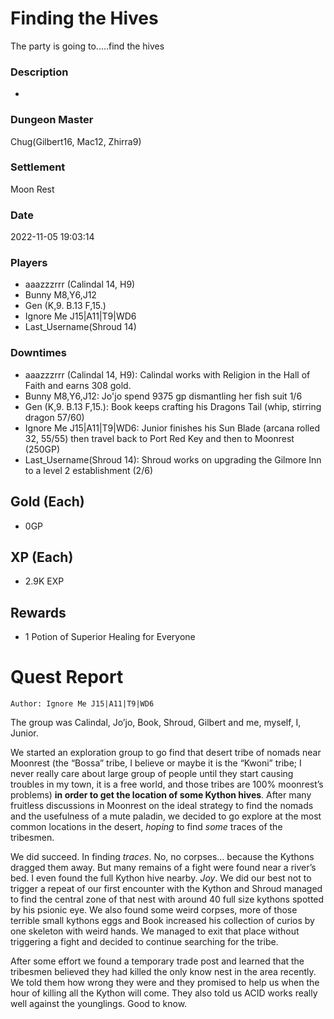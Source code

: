 # Finding the Hives
The party is going to.....find the hives
### Description
-
### Dungeon Master
Chug(Gilbert16, Mac12, Zhirra9)
### Settlement
Moon Rest
### Date
2022-11-05 19:03:14
### Players
* aaazzzrrr (Calindal 14, H9)
* Bunny M8,Y6,J12
* Gen (K,9. B.13 F,15.)
* Ignore Me J15|A11|T9|WD6
* Last_Username(Shroud 14)
### Downtimes
* aaazzzrrr (Calindal 14, H9): Calindal works with Religion in the Hall of Faith and earns 308 gold.
* Bunny M8,Y6,J12: Jo'jo spend 9375 gp dismantling her fish suit 1/6
* Gen (K,9. B.13 F,15.): Book keeps crafting his Dragons Tail (whip, stirring dragon 57/60)
* Ignore Me J15|A11|T9|WD6: Junior finishes his Sun Blade (arcana rolled 32, 55/55) then travel back to Port Red Key and then to Moonrest (250GP)
* Last_Username(Shroud 14): Shroud works on upgrading the Gilmore Inn to a level 2 establishment (2/6)
## Gold (Each)
* 0GP
## XP (Each)
* 2.9K EXP
## Rewards
* 1 Potion of Superior Healing for Everyone
# Quest Report
`Author: Ignore Me J15|A11|T9|WD6`


The group was Calindal, Jo’jo, Book, Shroud, Gilbert and me, myself, I, Junior.

We started an exploration group to go find that desert tribe of nomads near Moonrest (the “Bossa” tribe, I believe or maybe it is the “Kwoni” tribe; I never really care about large group of people until they start causing troubles in my town, it is a free world, and those tribes are 100% moonrest’s problems) **in order to get the location of some Kython hives**. After many fruitless discussions in Moonrest on the ideal strategy to find the nomads and the usefulness of a mute paladin, we decided to go explore at the most common locations in the desert, *hoping* to find *some* traces of the tribesmen. 

We did succeed. In finding *traces*. No, no corpses… because the Kythons dragged them away. But many remains of a fight were found near a river’s bed. I even found the full Kython hive nearby. *Joy*. We did our best not to trigger a repeat of our first encounter with the Kython and Shroud managed to find the central zone of that nest with around 40 full size kythons spotted by his psionic eye. We also found some weird corpses, more of those terrible small kythons eggs and Book increased his collection of curios by one skeleton with weird hands. We managed to exit that place without triggering a fight and decided to continue searching for the tribe.

After some effort we found a temporary trade post and learned that the tribesmen believed they had killed the only know nest in the area recently. We told them how wrong they were and they promised to help us when the hour of killing all the Kython will come. They also told us ACID works really well against the younglings. Good to know.